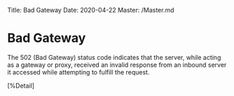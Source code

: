 Title: Bad Gateway
Date: 2020-04-22
Master: /Master.md

Bad Gateway
================================

The 502 (Bad Gateway) status code indicates that the server, while
acting as a gateway or proxy, received an invalid response from an
inbound server it accessed while attempting to fulfill the request.

[%Detail]